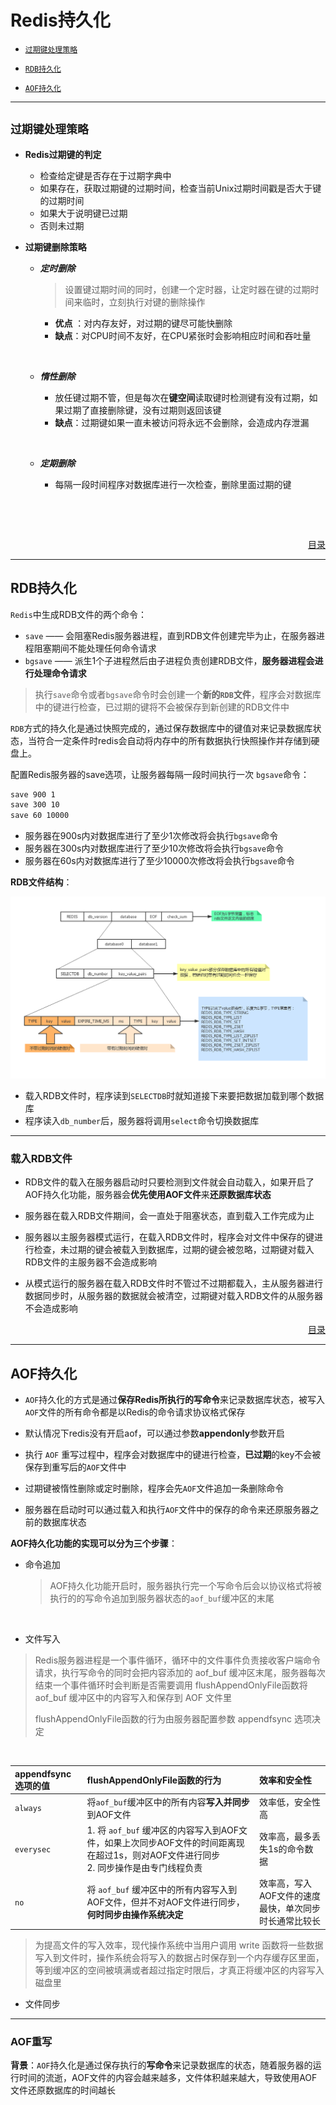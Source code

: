 # <a name="top">Redis持久化</a>



+ <a href="#key_expire">`过期键处理策略`</a>


+ <a href="#rdb">`RDB持久化`</a>


+ <a href="#aof">`AOF持久化`</a>


----

## <a name="key_expire">`过期键处理策略`</a>



+ **Redis过期键的判定**
  + 检查给定键是否存在于过期字典中
  + 如果存在，获取过期键的过期时间，检查当前Unix过期时间戳是否大于键的过期时间
  + 如果大于说明键已过期
  + 否则未过期



+ **过期键删除策略**

  + ***定时删除***

    >设置键过期时间的同时，创建一个定时器，让定时器在键的过期时间来临时，立刻执行对键的删除操作

    + **优点** ：对内存友好，对过期的键尽可能快删除
    + **缺点**：对CPU时间不友好，在CPU紧张时会影响相应时间和吞吐量

    ​

  + ***惰性删除***

    + 放任键过期不管，但是每次在**键空间**读取键时检测键有没有过期，如果过期了直接删除键，没有过期则返回该键
    + **缺点**：过期键如果一直未被访问将永远不会删除，会造成内存泄漏

    ​

  + ***定期删除***

    + 每隔一段时间程序对数据库进行一次检查，删除里面过期的键

    ​

    ​

<p align="right"><a href="#top">目录</a></p>

----

## <a name="rdb">RDB持久化</a>

`Redis`中生成RDB文件的两个命令：

+ `save` —— 会阻塞Redis服务器进程，直到RDB文件创建完毕为止，在服务器进程阻塞期间不能处理任何命令请求
+ `bgsave` —— 派生1个子进程然后由子进程负责创建RDB文件，**服务器进程会进行处理命令请求**

>执行`save`命令或者`bgsave`命令时会创建一个**新的`RDB`文件**，程序会对数据库中的键进行检查，已过期的键将不会被保存到新创建的RDB文件中



`RDB`方式的持久化是通过快照完成的，通过保存数据库中的键值对来记录数据库状态，当符合一定条件时redis会自动将内存中的所有数据执行快照操作并存储到硬盘上。

配置Redis服务器的save选项，让服务器每隔一段时间执行一次 `bgsave`命令：

```sh
save 900 1
save 300 10
save 60 10000
```

+ 服务器在900s内对数据库进行了至少1次修改将会执行`bgsave`命令
+ 服务器在300s内对数据库进行了至少10次修改将会执行`bgsave`命令
+ 服务器在60s内对数据库进行了至少10000次修改将会执行`bgsave`命令



**RDB文件结构**：

![](https://github.com/HurricanGod/Home/blob/master/redis/img/rdb.jpg)

+ 载入RDB文件时，程序读到`SELECTDB`时就知道接下来要把数据加载到哪个数据库
+ 程序读入`db_number`后，服务器将调用`select`命令切换数据库

-----

### 载入RDB文件

+ RDB文件的载入在服务器启动时只要检测到文件就会自动载入，如果开启了AOF持久化功能，服务器会**优先使用AOF文件**来**还原数据库状态**
+ 服务器在载入RDB文件期间，会一直处于阻塞状态，直到载入工作完成为止


+ 服务器以主服务器模式运行，在载入RDB文件时，程序会对文件中保存的键进行检查，未过期的键会被载入到数据库，过期的键会被忽略，过期键对载入RDB文件的主服务器不会造成影响
+ 从模式运行的服务器在载入RDB文件时不管过不过期都载入，主从服务器进行数据同步时，从服务器的数据就会被清空，过期键对载入RDB文件的从服务器不会造成影响






<p align="right"><a href="#top">目录</a></p>

----

## <a name="aof">AOF持久化</a>



+ `AOF`持久化的方式是通过**保存Redis所执行的写命令**来记录数据库状态，被写入`AOF`文件的所有命令都是以Redis的命令请求协议格式保存
+ 默认情况下redis没有开启aof，可以通过参数**appendonly**参数开启


+ 执行 `AOF` 重写过程中，程序会对数据库中的键进行检查，**已过期**的key不会被保存到重写后的`AOF`文件中
+ 过期键被惰性删除或定时删除，程序会先`AOF`文件追加一条删除命令


+ 服务器在启动时可以通过载入和执行`AOF`文件中的保存的命令来还原服务器之前的数据库状态



**AOF持久化功能的实现可以分为三个步骤**：

+ 命令追加 

  > AOF持久化功能开启时，服务器执行完一个写命令后会以协议格式将被执行的的写命令追加到服务器状态的`aof_buf`缓冲区的末尾

  ​

+ 文件写入

> Redis服务器进程是一个事件循环，循环中的文件事件负责接收客户端命令请求，执行写命令的同时会把内容添加的 aof_buf 缓冲区末尾，服务器每次结束一个事件循环时会判断是否需要调用 flushAppendOnlyFile函数将 aof_buf 缓冲区中的内容写入和保存到 AOF 文件里
>
> flushAppendOnlyFile函数的行为由服务器配置参数 appendfsync 选项决定

​	

| appendfsync选项的值 | flushAppendOnlyFile函数的行为                 | 效率和安全性                       |
| :-------------- | :--------------------------------------- | :--------------------------- |
| `always`        | 将`aof_buf`缓冲区中的所有内容**写入并同步**到AOF文件       | 效率低，安全性高                     |
| `everysec`      | 1.  将 `aof_buf` 缓冲区的内容写入到AOF文件，如果上次同步AOF文件的时间距离现在超过1s，则对AOF文件进行同步<br/>2.  同步操作是由专门线程负责 | 效率高，最多丢失1s的命令数据              |
| `no`            | 将 `aof_buf` 缓冲区中的所有内容写入到AOF文件，但并不对AOF文件进行同步，**何时同步由操作系统决定** | 效率高，写入AOF文件的速度最快，单次同步时长通常比较长 |

> 为提高文件的写入效率，现代操作系统中当用户调用 write 函数将一些数据写入到文件时，操作系统会将写入的数据占时保存到一个内存缓存区里面，等到缓冲区的空间被填满或者超过指定时限后，才真正将缓冲区的内容写入磁盘里



+ 文件同步




----

### AOF重写

**背景**：`AOF`持久化是通过保存执行的**写命令**来记录数据库的状态，随着服务器的运行时间的流逝，AOF文件的内容会越来越多，文件体积越来越大，导致使用AOF文件还原数据库的时间越长



